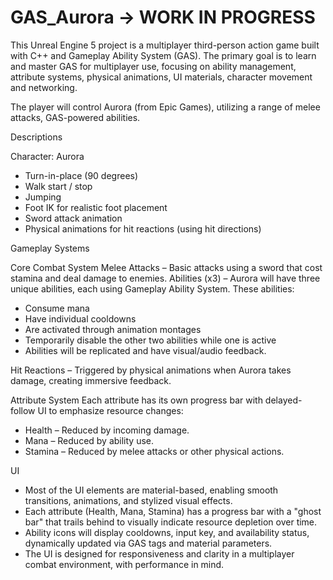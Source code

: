 # GAS_Aurora -> WORK IN PROGRESS

This Unreal Engine 5 project is a multiplayer third-person action game built with C++ and Gameplay Ability System (GAS). The primary goal is to learn and master GAS for multiplayer use, focusing on ability management, attribute systems, physical animations, UI materials, character movement and networking.

The player will control Aurora (from Epic Games), utilizing a range of melee attacks, GAS-powered abilities.

Descriptions

Character: Aurora
  - Turn-in-place (90 degrees)
  - Walk start / stop
  - Jumping
  - Foot IK for realistic foot placement
  - Sword attack animation
  - Physical animations for hit reactions (using hit directions)

Gameplay Systems

Core Combat System
Melee Attacks – Basic attacks using a sword that cost stamina and deal damage to enemies.
Abilities (x3) – Aurora will have three unique abilities, each using Gameplay Ability System. These abilities:
  - Consume mana
  - Have individual cooldowns
  - Are activated through animation montages
  - Temporarily disable the other two abilities while one is active
  - Abilities will be replicated and have visual/audio feedback.
    
Hit Reactions – Triggered by physical animations when Aurora takes damage, creating immersive feedback.

Attribute System
Each attribute has its own progress bar with delayed-follow UI to emphasize resource changes:
  - Health – Reduced by incoming damage.
  - Mana – Reduced by ability use.
  - Stamina – Reduced by melee attacks or other physical actions.

UI
 - Most of the UI elements are material-based, enabling smooth transitions, animations, and stylized visual effects.
 - Each attribute (Health, Mana, Stamina) has a progress bar with a "ghost bar" that trails behind to visually indicate resource depletion over time.
 - Ability icons will display cooldowns, input key, and availability status, dynamically updated via GAS tags and material parameters.
 - The UI is designed for responsiveness and clarity in a multiplayer combat environment, with performance in mind.
